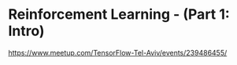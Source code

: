 # Reinforcement Learning - (Part 1: Intro)

https://www.meetup.com/TensorFlow-Tel-Aviv/events/239486455/

